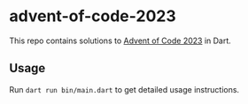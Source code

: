 # advent-of-code-2023

This repo contains solutions to [Advent of Code 2023][aoc] in Dart.

[aoc]: https://adventofcode.com/2023

## Usage

Run `dart run bin/main.dart` to get detailed usage instructions.
